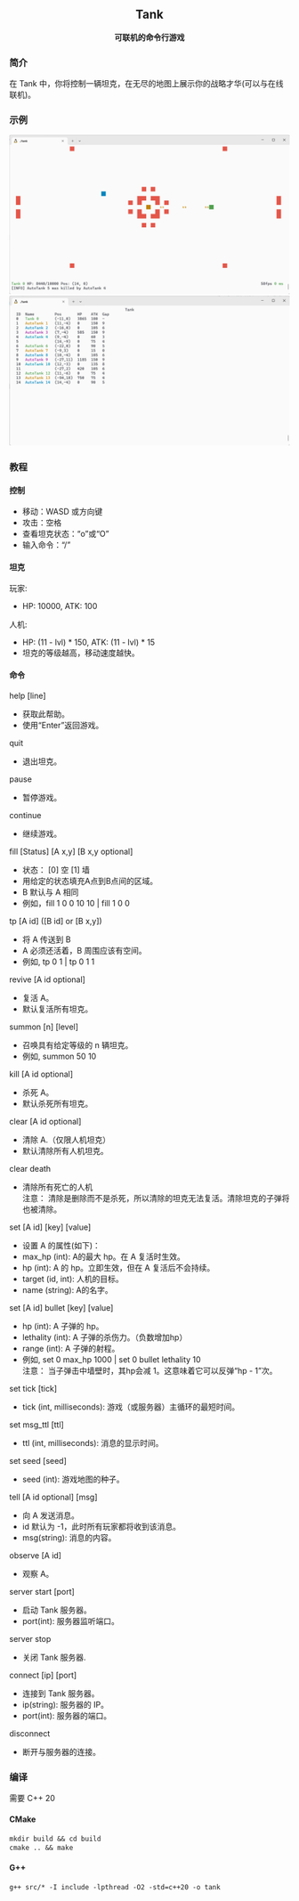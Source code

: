 <h2 align="center">
Tank
</h2> 

<p align="center">
<strong>可联机的命令行游戏</strong>
</p>

### 简介

在 Tank 中，你将控制一辆坦克，在无尽的地图上展示你的战略才华(可以与在线联机)。

### 示例

![Game](examples/game-example.png)
![Status](examples/status-example.png)

### 教程

#### 控制

- 移动：WASD 或方向键
- 攻击：空格
- 查看坦克状态：“o”或“O”
- 输入命令：“/”

#### 坦克

玩家:

- HP: 10000, ATK: 100

人机:

- HP: (11 - lvl) * 150, ATK: (11 - lvl) * 15
- 坦克的等级越高，移动速度越快。

#### 命令

help [line]

- 获取此帮助。
- 使用“Enter”返回游戏。

quit

- 退出坦克。

pause

- 暂停游戏。

continue

- 继续游戏。

fill [Status] [A x,y] [B x,y optional]

- 状态： [0] 空 [1] 墙
- 用给定的状态填充A点到B点间的区域。
- B 默认与 A 相同
- 例如，fill 1 0 0 10 10 | fill 1 0 0

tp [A id] ([B id] or [B x,y])

- 将 A 传送到 B
- A 必须还活着，B 周围应该有空间。
- 例如, tp 0 1 | tp 0 1 1

revive [A id optional]

- 复活 A。
- 默认复活所有坦克。

summon [n] [level]

- 召唤具有给定等级的 n 辆坦克。
- 例如, summon 50 10

kill [A id optional]

- 杀死 A。
- 默认杀死所有坦克。

clear [A id optional]

- 清除 A.（仅限人机坦克）
- 默认清除所有人机坦克。

clear death

- 清除所有死亡的人机  
  注意： 清除是删除而不是杀死，所以清除的坦克无法复活。清除坦克的子弹将 也被清除。

set [A id] [key] [value]

- 设置 A 的属性(如下)：
- max_hp (int): A的最大 hp。在 A 复活时生效。
- hp (int): A 的 hp。立即生效，但在 A 复活后不会持续。
- target (id, int): 人机的目标。
- name (string): A的名字。

set [A id] bullet [key] [value]

- hp (int): A 子弹的 hp。
- lethality (int): A 子弹的杀伤力。（负数增加hp）
- range (int): A 子弹的射程。
- 例如, set 0 max_hp 1000 | set 0 bullet lethality 10  
  注意： 当子弹击中墙壁时，其hp会减 1。这意味着它可以反弹“hp - 1”次。

set tick [tick]

- tick (int, milliseconds): 游戏（或服务器）主循环的最短时间。

set msg_ttl [ttl]

- ttl (int, milliseconds): 消息的显示时间。

set seed [seed]

- seed (int): 游戏地图的种子。

tell [A id optional] [msg]

- 向 A 发送消息。
- id 默认为 -1，此时所有玩家都将收到该消息。
- msg(string): 消息的内容。

observe [A id]

- 观察 A。

server start [port]

- 启动 Tank 服务器。
- port(int): 服务器监听端口。

server stop

- 关闭 Tank 服务器.

connect [ip] [port]

- 连接到 Tank 服务器。
- ip(string): 服务器的 IP。
- port(int): 服务器的端口。

disconnect

- 断开与服务器的连接。

### 编译

需要 C++ 20

#### CMake

```shell
mkdir build && cd build
cmake .. && make
```

#### G++

```shell
g++ src/* -I include -lpthread -O2 -std=c++20 -o tank
```
